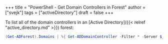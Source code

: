 +++
title = "PowerShell - Get Domain Controllers in Forest"
author = ["svejk"]
tags = ["activeDirectory"]
draft = false
+++

To list all of the domain controllers in an [Active Directory]({{< relref "active_directory.md" >}}) forest:

```powershell
(Get-ADForest).Domains | %{ Get-ADDomainController -Filter * -Server $_ }| Format-Table -Property Name,ComputerObjectDN,Domain,Forest,IPv4Address,OperatingSystem,OperatingSystemVersion
```
